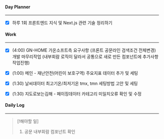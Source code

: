
#### Day Planner
---
- [x] 하루 1회 프론트엔드 지식 및 Next.js 관련 기술 정리하기


#### Work
---
- [x] (4:00) GN-HOME 가온소프트측 요구사항 (프론트 공문라인 검색조건 전체변경) 개발 마무리작업 (내부회람 로직이 달라서 공통으로 새로 만든 컴포넌트에 추가사항 작업진행)
- [x] (1:00) 메인 - 재난안전(어린이 보호구역) 주요지표 데이터 추가 및 세팅
- [x] (1:30) 날씨데이터 최고기온/최저기온 tmx, tmn 세팅방법 고안 및 세팅
- [x] (1:30) 지도로보는김해 - 페이징데이터 카테고리 미일치오류 확인 및 수정


#### Daily Log
---
> [!해야할 일]
> 1. 공문 내부회람 컴포넌트 확인 



